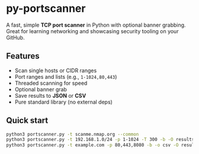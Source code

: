 # py-portscanner

A fast, simple **TCP port scanner** in Python with optional banner grabbing. Great for learning networking and showcasing security tooling on your GitHub.

## Features
- Scan single hosts or CIDR ranges
- Port ranges and lists (e.g., `1-1024,80,443`)
- Threaded scanning for speed
- Optional banner grab
- Save results to **JSON** or **CSV**
- Pure standard library (no external deps)

## Quick start
```bash
python3 portscanner.py -t scanme.nmap.org --common
python3 portscanner.py -t 192.168.1.0/24 -p 1-1024 -T 300 -b -O results.json
python3 portscanner.py -t example.com -p 80,443,8080 -b -o csv -O results.csv
